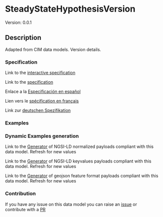 # SteadyStateHypothesisVersion
Version: 0.0.1

## Description 

Adapted from CIM data models. Version details.
### Specification

Link to the [interactive specification](https://swagger.lab.fiware.org/?url=https://smart-data-models.github.io/dataModel.EnergyCIM/SteadyStateHypothesisVersion/swagger.yaml)

Link to the [specification](https://github.com/smart-data-models/dataModel.EnergyCIM/blob/master/SteadyStateHypothesisVersion/doc/spec.md)

Enlace a la [Especificación en español](https://github.com/smart-data-models/dataModel.EnergyCIM/blob/master/SteadyStateHypothesisVersion/doc/spec_ES.md)

Lien vers le [spécification en français](https://github.com/smart-data-models/dataModel.EnergyCIM/blob/master/SteadyStateHypothesisVersion/doc/spec_FR.md)

Link zur [deutschen Spezifikation](https://github.com/smart-data-models/dataModel.EnergyCIM/blob/master/SteadyStateHypothesisVersion/doc/spec_DE.md)
### Examples
### Dynamic Examples generation

Link to the [Generator](https://smartdatamodels.org/extra/ngsi-ld_generator.php?schemaUrl=https://raw.githubusercontent.com/smart-data-models/dataModel.EnergyCIM/master/SteadyStateHypothesisVersion/schema.json&email=info@smartdatamodels.org) of NGSI-LD normalized payloads compliant with this data model. Refresh for new values

Link to the [Generator](https://smartdatamodels.org/extra/ngsi-ld_generator_keyvalues.php?schemaUrl=https://raw.githubusercontent.com/smart-data-models/dataModel.EnergyCIM/master/SteadyStateHypothesisVersion/schema.json&email=info@smartdatamodels.org) of NGSI-LD keyvalues payloads compliant with this data model. Refresh for new values

Link to the [Generator](https://smartdatamodels.org/extra/geojson_features_generator.php?schemaUrl=https://raw.githubusercontent.com/smart-data-models/dataModel.EnergyCIM/master/SteadyStateHypothesisVersion/schema.json&email=info@smartdatamodels.org) of geojson feature format payloads compliant with this data model. Refresh for new values
### Contribution

 If you have any issue on this data model you can raise an [issue](https://github.com/smart-data-models/dataModel.EnergyCIM/issues)  or contribute with a [PR](https://github.com/smart-data-models/dataModel.EnergyCIM/pulls)